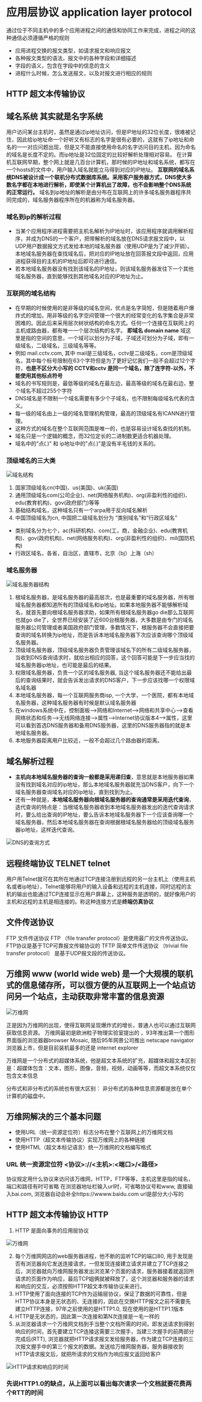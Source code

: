 # 应用层协议 application layer protocol

通过位于不同主机中的多个应用进程之间的通信和协同工作来完成，进程之间的这种通信必须遵循严格的规则

- 应用进程交换的报文类型，如请求报文和响应报文
- 各种报文类型的语法，报文中的各种字段和详细描述
- 字段的语义，包含在字段中的信息的含义
- 进程什么时候，怎么发送报文，以及对报文进行相应的规则

## HTTP 超文本传输协议

## 域名系统 其实就是名字系统

用户访问某台主机时，虽然是通过ip地址访问，但是IP地址的32位长度，很难被记住，因此给ip地址命一个好听又有标志的名字是很有必要的，这就有了ip地址和命名的一一对应问题出现，但是又不能直接使用命名的名字访问目的主机，因为命名的域名是长度不定的。而ip地址是32位固定的比较好解析处理相对容易。
在计算机互联网早期，整个网上就是几百台计算机，那时候的IP地址和域名系统，都写在一个hosts的文件中，用户输入域名就能立马得到对应的IP地址。
**互联网的域名系统DNS被设计成一个联机分布式数据库系统。采用客户服务器方式，DNS使大多数名字都在本地进行解析，即使某个计算机出了故障，也不会影响整个DNS系统的正常运行。**
域名到ip地址的解析是由分布在互联网上的许多域名服务器程序共同完成的，域名服务器程序所在的机器称为域名服务器。

### 域名到ip的解析过程

- 当某个应用程序进程需要把主机名解析为IP地址时，该应用程序就调用解析程序，并成为DNS的一个客户，把带解析的域名放在DNS请求报文段中，以UDP用户数据报文方式发给本地的域名服务器（使用UDP是为了减少开销）。本地域名服务器在查找域名后，把对应的IP地址放在回答报文段中返回，应用进程获得目的主机的IP地址后即可进行通信。
- 若本地域名服务器没有找到该域名的IP地址，则该域名服务器发往下一个其他域名服务器，直到能够找到其他域名对应的IP地址为止。

### 互联网的域名结构

- 在早期的时候使用的是非等级的域名空间，优点是名字简短，但是随着用户爆炸式的增加，用非等级的名字空间管理一个很大的经常变化的名字集合是非常困难的。因此后来采用层次树状结构的命名方式。任何一个连接在互联网上的主机或路由器，都有唯一一个层次结构的名字。 **即域名 domain name** 域这里是指的空间的意思，一个域可以划分为子域，子域还可划分为子域，即有一级域名，二级域名，三级域名等等。
- 例如 mail.cctv.com, 其中 mail是三级域名，cctv是二级域名，com是顶级域名，其中每个标号限制在63个字符但是为了更好记忆我们一般不会超过12个字符，**也是不区分大小写的 CCTV和cctv 是同一个域名，除了连字符-以外，不能使用其他标点符号**
- 域名的书写规则是，最低等级的域名在最左边，最高等级的域名在最右边，整个域名不超过255个字符
- DNS域名是不限制一个域名需要有多少个子域名，也不限制每级域名代表的含义。
- 每一级的域名由上一级的域名管理机构管理，最高的顶级域名有ICANN进行管理。
- 这种方式的域名在整个互联网范围是唯一的，也是容易设计域名查找的机制。
- 域名只是一个逻辑的概念，而32位定长的二进制数更适合机器处理。
- 域名中的“点(.)” 和 ip地址中的"点(.)"是没有半毛钱的关系的。

### 顶级域名的三大类

![域名结构](./域名结构.png)

1. 国家顶级域名cn(中国)、us(美国)、uk(英国)
1. 通用顶级域名com(公司企业)、net(网络服务机构)、org(非盈利性的组织)、edu(教育机构)、gov(政府部门)等等
1. 基础结构域名，这种域名只有一个arpa用于反向域名解析
1. 中国顶级域名为cn, 中国把二级域名划分为 “类别域名”和“行政区域名”

- 类别域名分为七个，ac(科研机构)、com(工，商，金融企业)、edu(教育机构)、gov(政府机构)、net(网络服务机构)、org(非盈利性的组织)、mil(国防机构)
- 行政区域名，各省，自治区，直辖市，北京（bj）上海（sh）

### 域名服务器

![域名服务器结构](./域名服务器结构.png)

1. 根域名服务器，是域名服务器的最高层次，也是最重要的域名服务器，所有根域名服务器都知道所有的顶级域名和ip地址。如果本地服务器不能够解析域名，就首先要向根域名服务器求助，如果所有根域名服务器go die那么互联网也就go die了，全世界已经安装了近600台根服务器，大多数是由专门的域名服务器公司管理或者美国政府部门管理，多数情况下，根服务器不会直接把要查询的域名转换为ip地址，而是告诉本地域名服务器下次应该查询哪个顶级域名服务器。
2. 顶级域名服务器，顶级域名服务器负责管理该域名下的所有二级域名服务器，当收到DNS查询请求时，就给出相应的回答，这个回答可能是下一步应当找的域名服务器ip地址，也可能是最后的结果。
3. 权限域名服务器，负责一个区的域名服务器, 当这个域名服务器还不能给出最后的查询结果时，就会告诉发出请求的DNS客户，下一步应该找哪一个权限域名域名器
4. 本地域名服务器，每一个互联网服务商isp, 一个大学，一个医院，都有本地域名服务器，这种域名服务器有时候是默认域名服务器
5. 在windows系统中在，控制面板-->网络和Internet-->网络和共享中心-->查看网络状态和任务-->无线网络连接——>属性-->Internet协议版本4-->属性，这里可以看到首选DNS服务器和备用DNS服务器，这里的DNS服务器指的就是本地域名服务器。
6. 本地服务器距离用户比较近，一般不会超过几个路由器的距离。

## 域名解析过程

- **主机向本地域名服务器的查询一般都是采用递归查**，意思就是本地服务器如果没有找到域名对应的ip地址，那么本地域名服务器就充当DNS客户，向下一个域名服务器查询域名对应的ip地址，直到找到为止。
- 还有一种就是，**本地域名服务器向根域名服务器的查询通常是采用迭代查询**，迭代查询的特点是：当根域名服务器收到本地域名服务器发出的迭代查询请求时，要么给出查询的IP地址，要么告诉本地域名服务器下一个应该查询哪一个域名服务器，然后本地域名服务器在查询根据根域名服务器给的顶级域名服务器ip地址，这样迭代查询。

![DNS的查询方式](./DNS的查询方式.png)

## 远程终端协议 TELNET telnet

用户用Telnet就可在其所在地通过TCP连接注册到远程的另一台主机上（使用主机名或者ip地址），Telnet能够将用户的输入设备和远程的主机连接，同时远程的主机的输出也能通过TCP连接显示在用户屏幕上，这种服务是透明的，就好像用户的主机和远程的主机是相连接的。称这种连接方式是**终端仿真协议**

## 文件传送协议

FTP 文件传送协议 FTP （file transfer protocol）是使用最广的文件传送协议。FTP协议是基于TCP可靠报文传输协议的
TFTP 简单文件传送协议 （trivial file transfer protocol） 是基于UDP报文段的传送协议。

## 万维网 www (world wide web) 是一个大规模的联机式的信息储存所，可以很方便的从互联网上一个站点访问另一个站点，主动获取非常丰富的信息资源

![万维网](./万维网.png)

正是因为万维网的出现，使得互联网呈现爆炸式的增长，普通人也可以通过互联网获取信息资源。
万维网最初是欧洲粒子物理实验室提出的 ，93年推出第一个图形界面版的浏览器器browser Mosaic, 随后95年网景公司推出
netscape navigator 浏览器上市，但是目前装机最多的还是 internet explorer

万维网是一个分布式的超媒体系统，他是超文本系统的扩充，超媒体和超文本区别是：超媒体包含：文本，图形，图像，音频，视频，动画等等，而超文本系统仅仅包含文本信息

分布式和非分布式的系统也有很大区别： 非分布式的各种信息资源都是放在单个计算机的磁盘中。

## 万维网解决的三个基本问题

- 使用URL（统一资源定位符）标志分布在整个互联网上的万维网文档
- 使用HTTP（超文本传输协议）实现万维网上的各种链接
- 使用HTML（超文本标记语言）统一万维网的文档编写格式

### URL 统一资源定位符 <协议>://<主机>:<端口>/<路径>

协议规定用什么协议来访问该万维网，HTTP，FTP等等，主机这里是指的域名，端口和路径有时可省略
在浏览器地址栏输入url时，可省略协议号和www, 直接输入bai.com, 浏览器自动会补全https://wwww.baidu.com
url是部分大小写的

## HTTP 超文本传输协议 HTTP

1. HTTP 是面向事务的应用层协议

![万维网](./HTTP.png)

2. 每个万维网网店的web服务器进程，他不断的监听TCP的端口80, 用于发现是否有浏览器向它发送连接请求，一但发现连接建立请求并建立了TCP连接之后，浏览器就向万维网服务器发出浏览某个页面的请求，服务器接着就返回所请求的页面作为响应，最后TCP姐俩就被释放了，这个浏览器和服务器的请求和响应的交互，必须按照HTTP超文本传输协议来进行。
3. HTTP使用了面向连接的TCP作为运输层协议，保证了数据的可靠性，但是HTTP协议本身是无状态的、无连接的，因此在交换HTTP报文之前不需要先建立HTTP连接，97年之前使用的是HTTP1.0, 现在使用的是HTTP1.1版本
4. HTTP是无状态的，因此第一次连接和第N次连接是一毛一样的
5. 从浏览器请求一个万维网文档到手当整个文档所需的时间，即发送请求到得到响应的时间，首先要建立TCP连接这需要三次握手，当建三次握手的前两部分完成后(RTT), 浏览器就把HTTP请求报文发给服务器，作为建立TCP连接的三次报文握手中的第三个报文的数据。发送给万维网服务器，服务器接收到HTTP请求报文后，就把所请求的文档作为响应报文返回给客户
   
![HTTP请求和响应的时间](./HTTP请求和响应的时间.png)

### 先说HTTP1.0的缺点，从上面可以看出每次请求一个文档就要花费两个RTT的时间
